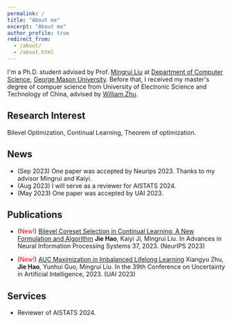 ```yaml
---
permalink: /
title: "About me"
excerpt: "About me"
author_profile: true
redirect_from: 
  - /about/
  - /about.html
---
```


I'm a Ph.D. student advised by Prof. [Mingrui Liu](https://mingrliu.github.io/) at [Department of Computer Science](https://cs.gmu.edu/), [George Mason University](https://www.gmu.edu/). Before that, I received my master's degree of compuer science from University of Electronic Science and Technology of China, advised by [William Zhu](https://scholar.google.com/citations?user=GIwXoWAAAAAJ&hl=zh-CN).  

Research Interest
------
Bilevel Optimization, Continual Learning, Theorem of optimization.  

News
------
- (Sep 2023) One paper was accepted by Neurips 2023. Thanks to my advisor Mingrui and Kaiyi.
- (Aug 2023) I will serve as a reviewer for AISTATS 2024.
- (May 2023) One paper was accepted by UAI 2023.
  
Publications
------
- (<font color=red>New!</font>) [Bilevel Coreset Selection in Continual Learning: A New Formulation and Algorithm](https://openreview.net/pdf?id=2dtU9ZbgSN)
  **Jie Hao**, Kaiyi Ji, Mingrui Liu.
  In Advances in Neural Information Processing Systems 37, 2023. (NeurIPS 2023)

- (<font color=red>New!</font>) [AUC Maximization in Imbalanced Lifelong Learning](https://proceedings.mlr.press/v216/zhu23a/zhu23a.pdf)
  Xiangyu Zhu, **Jie Hao**, Yunhui Guo, Mingrui Liu.
  In the 39th Conference on Uncertainty in Artificial Intelligence, 2023. (UAI 2023)      

Services
------
- Reviewer of AISTATS 2024.
